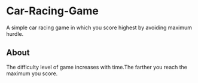 # Car-Racing-Game
A simple car racing game in which you score highest by avoiding maximum hurdle.
## About
The difficulty level of game increases with time.The farther you reach the maximum you score.
